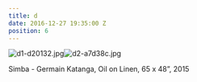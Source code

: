 ```yaml
---
title: d
date: 2016-12-27 19:35:00 Z
position: 6
---
```


![d1-d20132.jpg](/uploads/d1-d20132.jpg)![d2-a7d38c.jpg](/uploads/d2-a7d38c.jpg)

Simba - Germain Katanga,
Oil on Linen,
65 x 48”,
2015
